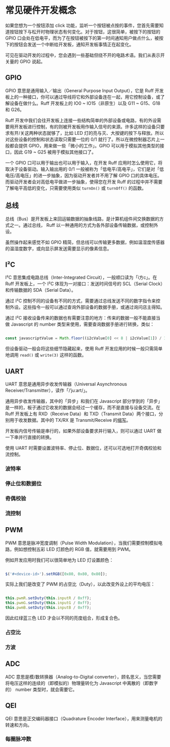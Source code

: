 # 常见硬件开发概念

如果您想为一个按钮添加 click 功能，监听一个按钮被点按的事件，您首先需要知道按钮按下与松开时物理状态有何变化。对于按钮，这很简单，被按下的按钮的 GPIO 口会处在低电平，而为了在按钮被按下的第一时间通知用户做点什么，被按下的按钮会发送一个中断给开发板，通知开发板事情正在起变化。

可见在驱动开发的过程中，您会遇到一些基础但绕不开的电路术语。我们从表示开关量的 GPIO 说起。

## GPIO

GPIO 意思是通用输入／输出（General Purpose Input Output），它是 Ruff 开发板上的一种接口，你可以通过导线将它和外部设备连在一起，用它控制设备，或了解设备在做什么。Ruff 开发板上的 IO0 ~ IO15（非原生）以及 G11 ~ G15、G18 和 G26。
  
Ruff 开发中我们会往开发板上连接一些结构简单的外部设备或电路，有的外设需要用开发板进行控制，有的则被开发板用作输入信号的来源。许多这样的设备只要求有开/关这两种状态就够了，比如 LED 灯的亮与灭、大按键的按下与释放。所以对这些设备的控制和状态读取只需要一位的 0/1 就行了。所以在微控制器芯片上一般都会提供 GPIO，用来做一些「微小的工作」。GPIO 可以用于模拟其他类型的接口，因此 G19 ~ G25 被用于模拟其他接口了。
  
一个 GPIO 口可以用于输出也可以用于输入，在开发 Ruff 应用时怎么使用它，将取决于设备驱动。输入输出用的 0/1 一般被称为「低电平/高电平」，它们是对「低电压/高电压」的进一步抽象，因为驱动开发者并不用了解 GPIO 口的具体电压。而驱动开发者会对高低电平做进一步抽象，使得您在开发 Ruff 的过程中并不需要了解电平高低的变化，只需要使用类似 ```turnOn()``` 或 ```turnOff()``` 的函数。

## 总线

总线（Bus）是开发板上来回运输数据的抽象线路，是计算机组件间交换数据的方式之一。通过总线， Ruff 以一种通用的方式为各外部设备传输数据，或控制外设。
  
虽然操作起来感觉不如 GPIO 精简，但总线可以传输更多数据，例如温湿度传感器的温湿度数字，或向显示屏发送需要显示的像素信息。

## I²C

I²C 意思集成电路总线（Inter-Integrated Circuit），一般顺口读为「i方c」。在 Ruff 开发板上，一个 I²C 体现为一对接口：发送时间信号的 SCL（Serial Clock）和传输数据的 SDA（Serial Data）。
  
通过 I²C 控制不同的设备有不同的方式，需要通过总线发送不同的数字指令来控制外设。这些指令一般可以通过查询外部设备的数据手册，或通过询问店主得知。
  
通过 I²C 接收设备传来的数据也有需要注意的地方：传来的数据一般不能直接当做 Javascript 的 number 类型来使用，需要查询数据手册进行转换，类似：

```javascript

const javascriptValue = Math.floor((i2cValue[0] << 8 | i2cValue[1]) / 1.2);
```

但设备驱动一般会将这些细节隐藏起来，使用 Ruff 开发应用的时候一般只需简单地调用 ```read()``` 或 ```write(3)``` 这样的函数。

## UART

UART 意思是通用异步收发传输器（Universal Asynchronous Receiver/Transmitter），读作「/ˈjuːart/」。
  
通用异步收发传输器，其中的「异步」和我们在 Javascript 部分学到的「异步」是一样的，板子通过它收发的数据会经过一个缓存，而不是直接与设备交流。在 Ruff 开发板上有 RXD（Receive Data）和 TXD（Transmit Data）两个接口，分别用于收发数据。其中的 TX/RX 是 Transmit/Receive 的[缩写](http://electronics.stackexchange.com/questions/214328/whats-the-meaning-of-x-in-rxd-and-txd-of-uart)。
  
开发板内信号传输是串行的，如果外部设备要求并行输入，则可以通过 UART 做一下串并行直接的转换。
  
使用 UART 时需要设置波特率、停止位、数据位，还可以可选地打开奇偶校验和流控制。
  
### 波特率

### 停止位和数据位

### 奇偶校验

### 流控制

## PWM

PWM 意思是脉冲宽度调制（Pulse Width Modulation），当我们需要控制模拟电路，例如想控制五彩 LED 灯颜色的 RGB 值，就需要用到 PWM。
  
例如开发应用时我们可以很简单地为 LED 灯设置颜色：

```javascript

$('#<device-id>').setRGB([0x80, 0x80, 0x80]);
```

实际上我们是改变了 PWM 的占空比（Duty），以此改变外设上的平均电压：

```javascript

this.pwmR.setDuty(this.inputR / 0xff);
this.pwmG.setDuty(this.inputG / 0xff);
this.pwmB.setDuty(this.inputB / 0xff);
```

因此红绿蓝三色 LED 才会以不同的亮度组合，形成复合色。
  
### 占空比

### 方波

## ADC

ADC 意思是模/数转换器（Analog-to-Digital converter），顾名思义，当您需要将电压这样的连续的（即模拟的）物理量转化为 Javascript 中离散的（即数字的） number 类型时，就会需要它。

## QEI

QEI 意思是正交编码器接口（Quadrature Encoder Interface），用来测量电机的转速和方向。

### 每圈脉冲数
